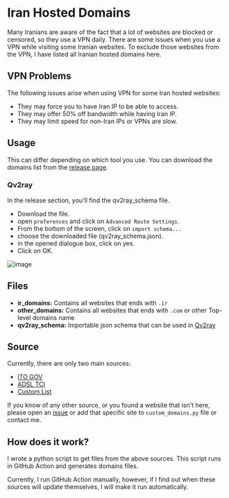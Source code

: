 # Iran Hosted Domains

Many Iranians are aware of the fact that a lot of websites are blocked or censored, so they use a VPN daily. There are
some issues when you use a VPN while visiting some Iranian websites. To exclude those websites from the VPN, I have
listed all Iranian hosted domains here.

## VPN Problems

The following issues arise when using VPN for some Iran hosted websites:

- They may force you to have Iran IP to be able to access.
- They may offer 50% off bandwidth while having Iran IP.
- They may limit speed for non-Iran IPs or VPNs are slow.

## Usage

This can differ depending on which tool you use. You can download the domains list from
the [release page](https://github.com/SamadiPour/iran-hosted-domains/releases).

### Qv2ray

In the release section, you'll find the qv2ray_schema file.

- Download the file.
- open `preferences` and click on `Advanced Route Settings`.
- From the bottom of the screen, click on `import schema...`
- choose the downloaded file (qv2ray_schema.json).
- in the opened dialogue box, click on yes.
- Click on OK.

![image](https://user-images.githubusercontent.com/24422125/109384345-661c7000-7901-11eb-96ae-4376ea7d2eb4.png)

## Files

- **ir_domains:** Contains all websites that ends with `.ir`
- **other_domains:** Contains all websites that ends with `.com` or other Top-level domains name
- **qv2ray_schema:** Importable json schema that can be used in [Qv2ray](https://github.com/Qv2ray/Qv2ray)

## Source

Currently, there are only two main sources:

- [ITO GOV](https://g2b.ito.gov.ir/index.php/site/list_ip)
- [ADSL TCI](https://adsl.tci.ir/panel/sites)
- [Custom List](https://github.com/SamadiPour/iran-hosted-domains/blob/main/src/custom_domains.py)

If you know of any other source, or you found a website that isn't here, please open
an [issue](https://github.com/SamadiPour/iran-hosted-domains/issues) or add that specific site to `custom_domains.py`
file or contact me.

## How does it work?

I wrote a python script to get files from the above sources. This script runs in GitHub Action and generates domains
files.

Currently, I run GitHub Action manually, however, if I find out when these sources will update themselves, I will make
it run automatically.
